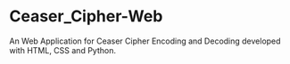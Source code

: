 # Ceaser_Cipher-Web
An Web Application for Ceaser Cipher Encoding and Decoding developed with HTML, CSS and Python.
